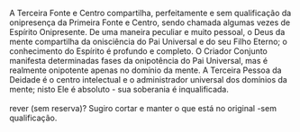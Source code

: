 ﻿A Terceira Fonte e Centro compartilha, perfeitamente e sem qualificação da onipresença da Primeira Fonte e Centro, sendo chamada algumas vezes de Espírito Onipresente. De uma maneira peculiar e muito pessoal, o Deus da mente compartilha da onisciência do Pai Universal e do seu Filho Eterno; o conhecimento do Espírito é profundo e completo. O Criador Conjunto manifesta determinadas fases da onipotência do Pai Universal, mas é realmente onipotente apenas no domínio da mente. A Terceira Pessoa da Deidade é o centro intelectual e o administrador universal dos domínios da mente; nisto Ele é absoluto - sua soberania é inqualificada.<BR><BR>rever (sem reserva)? Sugiro cortar e manter o que está no original -sem qualificação.